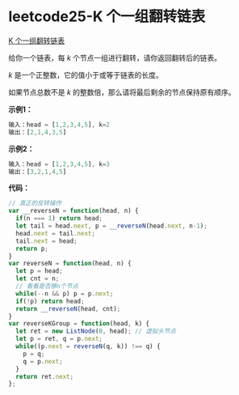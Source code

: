 # leetcode25-K 个一组翻转链表

<a href="https://leetcode-cn.com/problems/reverse-nodes-in-k-group/" target="_blank">K 个一组翻转链表</a>

给你一个链表，每 *k* 个节点一组进行翻转，请你返回翻转后的链表。

*k* 是一个正整数，它的值小于或等于链表的长度。

如果节点总数不是 *k* 的整数倍，那么请将最后剩余的节点保持原有顺序。

**示例1：**

```js
输入：head = [1,2,3,4,5], k=2
输出：[2,1,4,3,5]
```

**示例2：**

```js
输入：head = [1,2,3,4,5], k=3
输出：[3,2,1,4,5]
```



**代码：**

```js
// 真正的反转操作
var __reverseN = function(head, n) {
  if(n === 1) return head;
  let tail = head.next, p = __reverseN(head.next, n-1);
  head.next = tail.next;
  tail.next = head;
  return p;
}
var reverseN = function(head, n) {
  let p = head;
  let cnt = n;
  // 看看是否够n个节点
  while(--n && p) p = p.next;
  if(!p) return head;
  return __reverseN(head, cnt);
}
var reverseKGroup = function(head, k) {
  let ret = new ListNode(0, head); // 虚拟头节点
  let p = ret, q = p.next;
  while((p.next = reverseN(q, k)) !== q) {
    p = q;
    q = p.next;
  }
  return ret.next;
};
```














